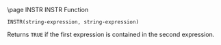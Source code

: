 \page INSTR INSTR Function
```basic
INSTR(string-expression, string-expression)
```
Returns `TRUE` if the first expression is contained in the second expression.

